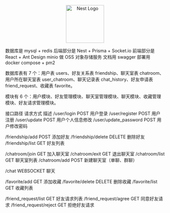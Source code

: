<p align="center">
  <a href="http://nestjs.com/" target="blank"><img src="https://nestjs.com/img/logo-small.svg" width="120" alt="Nest Logo" /></a>
</p>

数据库是 mysql + redis
后端部分是 Nest + Prisma + Socket.io
前端部分是 React + Ant Design
minio 做 OSS 对象存储服务
文档用 swagger
部署用 docker compose + pm2

数据库表有 7 个：用户表 users、好友关系表 friendship、聊天室表 chatroom、用户所在聊天室表 user_chatroom、聊天记录表 chat_history、好友申请表 friend_request、收藏表 favorite。

模块有 6 个：用户模块、好友管理模块、聊天室管理模块、聊天模块、收藏管理模块、好友请求管理模块。

接口路径 请求方式 描述
/user/login POST 用户登录
/user/register POST 用户注册
/user/update POST 用户个人信息修改
/user/update_password POST 用户修改密码

/friendship/add POST 添加好友
/friendship/delete DELETE 删除好友
/friendship/list GET 好友列表

/chatroom/join GET 加入聊天室
/chatroom/exit GET 退出聊天室
/chatroom/list GET 聊天室列表
/chatroom/add POST 新建聊天室（单聊、群聊）

/chat WEBSOCKET 聊天

/favorite/add GET 添加收藏
/favorite/delete DELETE 删除收藏
/favorite/list GET 收藏列表

/friend_request/list GET 好友请求列表
/friend_request/agree GET 同意好友请求
/friend_request/reject GET 拒绝好友请求
